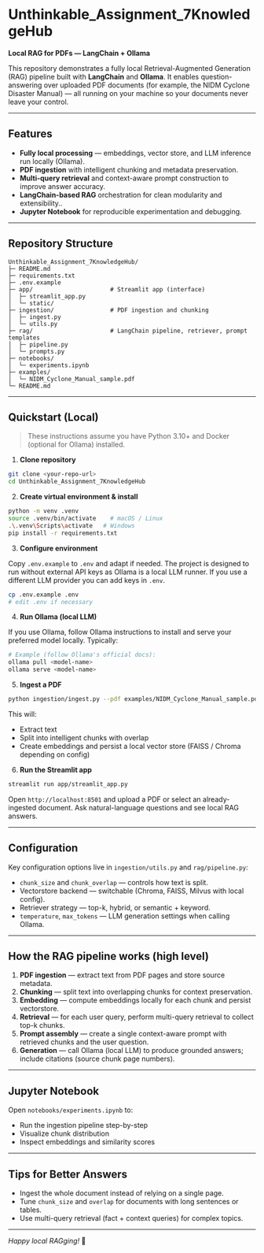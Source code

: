 #  Unthinkable_Assignment_7KnowledgeHub

**Local RAG for PDFs — LangChain + Ollama**

This repository demonstrates a fully local Retrieval-Augmented Generation (RAG) pipeline built with **LangChain** and **Ollama**. It enables question-answering over uploaded PDF documents (for example, the NIDM Cyclone Disaster Manual) — all running on your machine so your documents never leave your control.

---

##  Features

*  **Fully local processing** — embeddings, vector store, and LLM inference run locally (Ollama).
*  **PDF ingestion** with intelligent chunking and metadata preservation.
*  **Multi-query retrieval** and context-aware prompt construction to improve answer accuracy.
*  **LangChain-based RAG** orchestration for clean modularity and extensibility..
* **Jupyter Notebook** for reproducible experimentation and debugging.

---

##  Repository Structure

```
Unthinkable_Assignment_7KnowledgeHub/
├─ README.md
├─ requirements.txt
├─ .env.example
├─ app/                      # Streamlit app (interface)
│  ├─ streamlit_app.py
│  └─ static/
├─ ingestion/                # PDF ingestion and chunking
│  ├─ ingest.py
│  └─ utils.py
├─ rag/                      # LangChain pipeline, retriever, prompt templates
│  ├─ pipeline.py
│  └─ prompts.py
├─ notebooks/
│  └─ experiments.ipynb
├─ examples/
│  └─ NIDM_Cyclone_Manual_sample.pdf
└─ README.md
```

---

##  Quickstart (Local)

> These instructions assume you have Python 3.10+ and Docker (optional for Ollama) installed.

1. **Clone repository**

```bash
git clone <your-repo-url>
cd Unthinkable_Assignment_7KnowledgeHub
```

2. **Create virtual environment & install**

```bash
python -m venv .venv
source .venv/bin/activate    # macOS / Linux
.\.venv\Scripts\activate   # Windows
pip install -r requirements.txt
```

3. **Configure environment**

Copy `.env.example` to `.env` and adapt if needed. The project is designed to run without external API keys as Ollama is a local LLM runner. If you use a different LLM provider you can add keys in `.env`.

```bash
cp .env.example .env
# edit .env if necessary
```

4. **Run Ollama (local LLM)**

If you use Ollama, follow Ollama instructions to install and serve your preferred model locally. Typically:

```bash
# Example (follow Ollama's official docs):
ollama pull <model-name>
ollama serve <model-name>
```

5. **Ingest a PDF**

```bash
python ingestion/ingest.py --pdf examples/NIDM_Cyclone_Manual_sample.pdf --persist_dir ./vectorstore
```

This will:

* Extract text
* Split into intelligent chunks with overlap
* Create embeddings and persist a local vector store (FAISS / Chroma depending on config)

6. **Run the Streamlit app**

```bash
streamlit run app/streamlit_app.py
```

Open `http://localhost:8501` and upload a PDF or select an already-ingested document. Ask natural-language questions and see local RAG answers.

---

##  Configuration

Key configuration options live in `ingestion/utils.py` and `rag/pipeline.py`:

* `chunk_size` and `chunk_overlap` — controls how text is split.
* Vectorstore backend — switchable (Chroma, FAISS, Milvus with local config).
* Retriever strategy — top-k, hybrid, or semantic + keyword.
* `temperature`, `max_tokens` — LLM generation settings when calling Ollama.

---

## How the RAG pipeline works (high level)

1. **PDF ingestion** — extract text from PDF pages and store source metadata.
2. **Chunking** — split text into overlapping chunks for context preservation.
3. **Embedding** — compute embeddings locally for each chunk and persist vectorstore.
4. **Retrieval** — for each user query, perform multi-query retrieval to collect top-k chunks.
5. **Prompt assembly** — create a single context-aware prompt with retrieved chunks and the user question.
6. **Generation** — call Ollama (local LLM) to produce grounded answers; include citations (source chunk page numbers).

---

##  Jupyter Notebook

Open `notebooks/experiments.ipynb` to:

* Run the ingestion pipeline step-by-step
* Visualize chunk distribution
* Inspect embeddings and similarity scores

---

##  Tips for Better Answers

* Ingest the whole document instead of relying on a single page.
* Tune `chunk_size` and `overlap` for documents with long sentences or tables.
* Use multi-query retrieval (fact + context queries) for complex topics.

---

*Happy local RAGging!* 🚀
